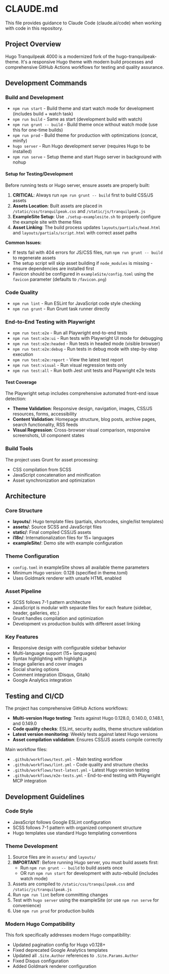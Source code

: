 # CLAUDE.md

This file provides guidance to Claude Code (claude.ai/code) when working with code in this repository.

## Project Overview

Hugo Tranquilpeak 4000 is a modernized fork of the hugo-tranquilpeak-theme. It's a responsive Hugo theme with modern build processes and comprehensive GitHub Actions workflows for testing and quality assurance.

## Development Commands

### Build and Development
- `npm run start` - Build theme and start watch mode for development (includes build + watch task)
- `npm run build` - Same as start (development build with watch)
- `npm run grunt -- build` - Build theme once without watch mode (use this for one-time builds)
- `npm run prod` - Build theme for production with optimizations (concat, minify)
- `hugo server` - Run Hugo development server (requires Hugo to be installed)
- `npm run serve` - Setup theme and start Hugo server in background with nohup

#### Setup for Testing/Development
Before running tests or Hugo server, ensure assets are properly built:

1. **CRITICAL**: Always run `npm run grunt -- build` first to build CSS/JS assets
2. **Assets Location**: Built assets are placed in `/static/css/tranquilpeak.css` and `/static/js/tranquilpeak.js`
3. **ExampleSite Setup**: Use `./setup-examplesite.sh` to properly configure the example site with theme files
4. **Asset Linking**: The build process updates `layouts/partials/head.html` and `layouts/partials/script.html` with correct asset paths

**Common Issues:**
- If tests fail with 404 errors for JS/CSS files, run `npm run grunt -- build` to regenerate assets
- The setup script will skip asset building if `node_modules` is missing - ensure dependencies are installed first
- Favicon should be configured in `exampleSite/config.toml` using the `favicon` parameter (defaults to `/favicon.png`)

### Code Quality
- `npm run lint` - Run ESLint for JavaScript code style checking
- `npm run grunt` - Run Grunt task runner directly

### End-to-End Testing with Playwright
- `npm run test:e2e` - Run all Playwright end-to-end tests
- `npm run test:e2e:ui` - Run tests with Playwright UI mode for debugging
- `npm run test:e2e:headed` - Run tests in headed mode (visible browser)
- `npm run test:e2e:debug` - Run tests in debug mode with step-by-step execution
- `npm run test:e2e:report` - View the latest test report
- `npm run test:visual` - Run visual regression tests only
- `npm run test:all` - Run both Jest unit tests and Playwright e2e tests

#### Test Coverage
The Playwright setup includes comprehensive automated front-end issue detection:
- **Theme Validation**: Responsive design, navigation, images, CSS/JS resources, forms, accessibility
- **Content Validation**: Homepage structure, blog posts, archive pages, search functionality, RSS feeds
- **Visual Regression**: Cross-browser visual comparison, responsive screenshots, UI component states

### Build Tools
The project uses Grunt for asset processing:
- CSS compilation from SCSS
- JavaScript concatenation and minification
- Asset synchronization and optimization

## Architecture

### Core Structure
- **layouts/**: Hugo template files (partials, shortcodes, single/list templates)
- **assets/**: Source SCSS and JavaScript files
- **static/**: Final compiled CSS/JS assets 
- **i18n/**: Internationalization files for 15+ languages
- **exampleSite/**: Demo site with example configuration

### Theme Configuration
- `config.toml` in exampleSite shows all available theme parameters
- Minimum Hugo version: 0.128 (specified in theme.toml)
- Uses Goldmark renderer with unsafe HTML enabled

### Asset Pipeline
- SCSS follows 7-1 pattern architecture
- JavaScript is modular with separate files for each feature (sidebar, header, galleries, etc.)
- Grunt handles compilation and optimization
- Development vs production builds with different asset linking

### Key Features
- Responsive design with configurable sidebar behavior
- Multi-language support (15+ languages)
- Syntax highlighting with highlight.js
- Image galleries and cover images
- Social sharing options
- Comment integration (Disqus, Gitalk)
- Google Analytics integration

## Testing and CI/CD

The project has comprehensive GitHub Actions workflows:
- **Multi-version Hugo testing**: Tests against Hugo 0.128.0, 0.140.0, 0.148.1, and 0.149.0
- **Code quality checks**: ESLint, security audits, theme structure validation
- **Latest version monitoring**: Weekly tests against latest Hugo versions
- **Asset compilation validation**: Ensures CSS/JS assets compile correctly

Main workflow files:
- `.github/workflows/test.yml` - Main testing workflow
- `.github/workflows/lint.yml` - Code quality and structure checks  
- `.github/workflows/test-latest.yml` - Latest Hugo version testing
- `.github/workflows/e2e-tests.yml` - End-to-end testing with Playwright MCP integration

## Development Guidelines

### Code Style
- JavaScript follows Google ESLint configuration
- SCSS follows 7-1 pattern with organized component structure
- Hugo templates use standard Hugo templating conventions

### Theme Development
1. Source files are in `assets/` and `layouts/`
2. **IMPORTANT**: Before running Hugo server, you must build assets first:
   - Run `npm run grunt -- build` to build assets once
   - OR run `npm run start` for development with auto-rebuild (includes watch mode)
3. Assets are compiled to `/static/css/tranquilpeak.css` and `/static/js/tranquilpeak.js`
4. Run `npm run lint` before committing changes
5. Test with `hugo server` using the exampleSite (or use `npm run serve` for convenience)
6. Use `npm run prod` for production builds

### Modern Hugo Compatibility
This fork specifically addresses modern Hugo compatibility:
- Updated pagination config for Hugo v0.128+
- Fixed deprecated Google Analytics templates
- Updated all `.Site.Author` references to `.Site.Params.Author`
- Fixed Disqus configuration
- Added Goldmark renderer configuration